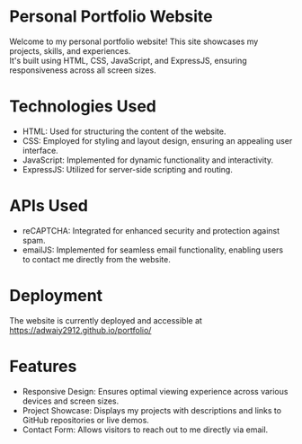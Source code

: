 # Personal Portfolio Website

Welcome to my personal portfolio website! This site showcases my projects, skills, and experiences.  
It's built using HTML, CSS, JavaScript, and ExpressJS, ensuring responsiveness across all screen sizes.

# Technologies Used

-  HTML: Used for structuring the content of the website.
-  CSS: Employed for styling and layout design, ensuring an appealing user interface.
-  JavaScript: Implemented for dynamic functionality and interactivity.
-  ExpressJS: Utilized for server-side scripting and routing.

# APIs Used

-  reCAPTCHA: Integrated for enhanced security and protection against spam.
-  emailJS: Implemented for seamless email functionality, enabling users to contact me directly from the website.

# Deployment

The website is currently deployed and accessible at  
https://adwaiy2912.github.io/portfolio/

# Features

-  Responsive Design: Ensures optimal viewing experience across various devices and screen sizes.
-  Project Showcase: Displays my projects with descriptions and links to GitHub repositories or live demos.
-  Contact Form: Allows visitors to reach out to me directly via email.
